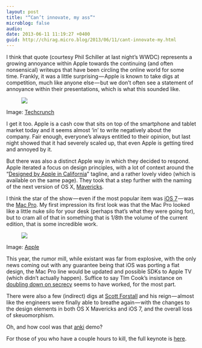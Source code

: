 ```yaml
---
layout: post
title: "“Can’t innovate, my ass”"
microblog: false
audio: 
date: 2013-06-11 11:19:27 +0400
guid: http://chirag.micro.blog/2013/06/11/cant-innovate-my.html
---
```

<p>I think that quote (courtesy Phil Schiller at last night’s WWDC) represents a growing annoyance within Apple towards the continuing (and often nonsensical) writeups that have been circling the online world for some time. Frankly, it was a little surprising — Apple is known to take digs at competition, much like anyone else — but we don’t often see a statement of annoyance within their presentations, which is what this sounded like.</p>
<figure><img src="https://cdtestweb.files.wordpress.com/2013/06/861cc-0glwstxal-avyz4i6.jpg"></figure><p>Image: <a href="http://techcrunch.com/2013/06/10/live-blog-wwdc-2013-keynote/" target="_blank">Techcrunch</a></p>
<p>I get it too. Apple is a cash cow that sits on top of the smartphone and tablet market today and it seems almost ‘in’ to write negatively about the company. Fair enough, everyone’s always entitled to their opinion, but last night showed that it had severely scaled up, that even Apple is getting tired and annoyed by it.</p>
<p>But there was also a distinct Apple way in which they decided to respond. Apple iterated a focus on design principles, with a lot of context around the “<a href="http://www.apple.com/designed-by-apple/" target="_blank">Designed by Apple in California</a>” tagline, and a rather lovely video (which is available on the same page). They took that a step further with the naming of the next version of OS X, <a href="http://www.apple.com/osx/preview/" target="_blank">Mavericks</a>.</p>
<p>I think the star of the show — even if the most popular item was <a href="http://www.apple.com/ios/ios7/" target="_blank">iOS 7</a> — was the <a href="http://www.apple.com/mac-pro" target="_blank">Mac Pro</a>. My first impression its first look was that the Mac Pro looked like a little nuke silo for your desk (perhaps that’s what they were going for), but to cram all of that in something that is 1/8th the volume of the current edition, that is some incredible work.</p>
<figure><img src="https://cdtestweb.files.wordpress.com/2013/06/c4a07-0cyrbdpzqqsxatpfr.png"></figure><p>Image: <a href="http://www.apple.com/mac-pro" target="_blank">Apple</a></p>
<p>This year, the rumor mill, while existant was far from explosive, with the only news coming out with any guarantee being that iOS was porting a flat design, the Mac Pro line would be updated and possible SDKs to Apple TV (which didn’t actually happen). Suffice to say TIm Cook’s insistance on <a href="http://news.cnet.com/8301-13579_3-57443320-37/tim-cook-were-going-to-double-down-on-secrecy/" target="_blank">doubling down on secrecy</a> seems to have worked, for the most part.</p>
<p>There were also a few (indirect) digs at <a href="http://en.wikipedia.org/wiki/Scott_Forstall" target="_blank">Scott Forstall</a> and his reign — almost like the engineers were finally able to breathe again — with the changes to the design elements in both OS X Mavericks and iOS 7, and the overall loss of skeuomorphism.</p>
<p>Oh, and how cool was that <a href="http://anki.com/" target="_blank">anki</a> demo?</p>
<p>For those of you who have a couple hours to kill, the full keynote is <a href="http://www.apple.com/apple-events/june-2013/" target="_blank">here</a>.</p>

